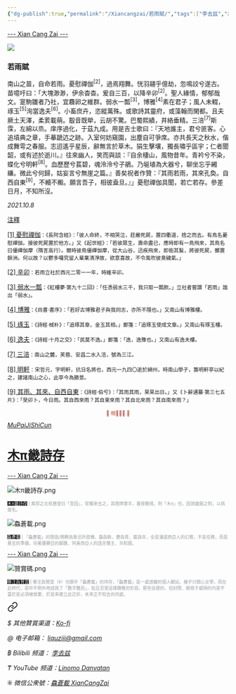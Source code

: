 ```yaml
---
{"dg-publish":true,"permalink":"/Xiancangzai/若雨賦/","tags":["李去兹","木π畿詩存","赋"],"created":"2024-01-28T19:23:18.564+08:00"}
---
```



<div class="splitline"><a href="https://www.xiancangzai.com/">--- Xian Cang Zai ---</a></div>

![](https://imgprx.livejournal.net/fadff66b417c73c46418c199938a41fd87966e74/FEf5aTjSLcCdxsgT7AFrEk9IRk22tTQ1CPeviM9UpOEDXONFsBs9mmWlc_zMDPbse1Lmrf4yQDQ77v1Fe5Po6FgvAdoiqXcuh6PzuZIWYNPVExbtehwP_OgFq4vKW2LU)

### 若雨賦

南山之苗，自命若雨。憂慰禪伽<sup>[2]</sup>，過焉翔舞。恍羽翮乎億劫，忽鳴詨兮遂古。苗噫吁曰：「大塊渺渺，伊余杳杳。爰自三百，以降辛卯<sup>[2]</sup>。聖人緣情，郁郁哉文。寔駒雛者乃社，宜麛卵之維群。弱水一瓢<sup>[3]</sup>，博雅<sup>[4]</sup>素在君子；風人未輟，琢玉<sup>[5]</sup>洵當逸夫<sup>[6]</sup>。小畜庶卉，恣縱萬殊。或歌詩其靈府，或藻翰而閑都。且夫厥土天澤，柔荄載萌。鷇音既犖，云胡不驚。巴蜀熙績，井絡垂精。三涪<sup>[7]</sup>斯霂，左綿以烝。庠序過化，于茲九成。用是吉士歌曰：『天地誰主，君兮匪客。心追墳典之章，手摹蹏迒之跡。入室何妨窺園，出塵自可爭席。亦共長天之秋水，偕成舞雩之春服。志迢遙乎星辰，辭無言於草木。狷生擊壤，獨長嘯乎區宇；仁者聞韶，或有述於逝川。』往來幽人，笑而與談：『自余棲山，風物昔年。青衿兮不染，蝶化兮明軒<sup>[8]</sup>。血歷歷兮萇碧，魂泠泠兮子鵑。乃埏埴為大器兮，聊坐忘乎緗縑。微此兮何歸，姑妄言兮無崖之篇。』善矣祝者作贊：『其雨若雨，其來孔奐。自西自東<sup>[9]</sup>，不贕不毈。願言吾子，相彼盍旦。』」憂慰禪伽具聞，若亡若存。參差日月，不知所沒。

<cite>2021.10.8</cite>

<div class="spacer"></div>

<div class="note"><ins>注釋</ins></div>

<ins>[1] 憂慰禪伽</ins><small>：《長阿含經》：「彼人命終，不相哭泣，莊嚴死屍，置四衢道，捨之而去。有鳥名憂慰禪伽。接彼死屍置於他方。」又《起世經》：「若彼眾生，壽命盡已，應時即有一鳥飛來，其鳥名曰優禪伽摩（隋言高行）。爾時彼鳥優禪伽摩，從大山谷，迅疾飛來，即銜其髮，將彼死屍，擲置餘洲。何以故？以鬱多囉究留人輩業清淨故，欲意喜故，不令風吹彼臭穢氣。」</small>

<ins>[2] 辛卯</ins><small>：若雨立社於西元二零一一年，時維辛卯。</small>

<ins>[3] 弱水一瓢</ins><small>：《紅樓夢·第九十二回》：「任憑弱水三千，我只取一瓢飲。」立社者嘗謂「若雨」諧出「弱水」。</small>

<ins>[4] 博雅</ins><small>：《尚書·書序》：「若好古博雅君子與我同志，亦所不隱也。」又南山有博雅樓。</small>

<ins>[5] 琢玉</ins><small>：《詩經·棫朴》：「追琢其章，金玉其相。」鄭箋：「追琢玉使成文章。」又南山有琢玉樓。</small>

<ins>[6] 逸夫</ins><small>：《詩經·十月之交》：「民莫不逸。」鄭箋：「逸，逸豫也。」又南山有逸夫樓。</small>

<ins>[7] 三涪</ins><small>：南山之麓，芙蓉、安昌二水入涪，號為三江。</small>

<ins>[8] 明軒</ins><small>：宋哲元，字明軒，抗日名將也，西元一九四〇逝於綿州，時南山學子，籌明軒亭以紀之，建諸南山之心，此亭今為勝景。</small>

<ins>[9] 其雨、其來、自西自東</ins><small>：《詩經·伯兮》：「其雨其雨，杲杲出日。」又《卜辭通纂·第三七五片》：「癸卯卜，今日雨。其自西來雨？其自東來雨？其自北來雨？其自南來雨？」</small>


<div class="spacer"></div>

<p style="text-align:center;color:#B54434;font-size:0.8em;">▮ 相𨳹󾗖􁴆 ▮</p>

<div class="header-container">
    <div class="triangle"></div>
    <div class="collect-media" style="background-image: url('https://www.xiancangzai.com/img/user/%E9%99%84%E4%BB%B6/%E9%99%84%E4%BB%B62024/%E6%9C%A8%CF%80%E7%95%BF%E8%A9%A9%E5%AD%98.png');">
        <a href="https://www.xiancangzai.com/Xiancangzai/%E6%9C%A8%CF%80%E7%95%BF%E8%A9%A9%E5%AD%98/" class="ncard-link"></a>
        <div class="collect-text">
            <a href="https://www.xiancangzai.com/Xiancangzai/%E6%9C%A8%CF%80%E7%95%BF%E8%A9%A9%E5%AD%98/">
                <cite>MuPaiJiShiCun</cite>
                <h1>木π畿詩存</h1>
            </a>
        </div>
    </div>
</div>

<div class="splitline"><a href="https://www.xiancangzai.com/">--- Xian Cang Zai ---</a></div>

![木π畿詩存.png](/img/user/%E9%99%84%E4%BB%B6/%E9%99%84%E4%BB%B62024/%E6%9C%A8%CF%80%E7%95%BF%E8%A9%A9%E5%AD%98.png)

<p style="font-size:0.7em; color:#999ea2"><ins style="font-size:1em;background: black;color:white">木π畿詩存</ins> | 寓邸之北有膳堂曰「杏园」，常獨來去之，其燈牌壞半，暮夜瞻視，則「木π」也，因效畿服之制，以爲齋名。</p>

![鱻蒼載.png](/img/user/%E9%99%84%E4%BB%B6/%E9%99%84%E4%BB%B62024/%E9%B1%BB%E8%92%BC%E8%BC%89.png)

<p style="font-size:0.7em; color:#999ea2"><ins style="font-size:1em;background: black;color:white">鱻蒼載</ins> | 「鱻蒼載」的隱語/鴘轉為魯迅所發機，鱻與新，蒼與青，載與年，全是潘諾西亞人的幻覺，不是任務，而是悬亙的準備，向著彌賽亞的腳踵、阿美西亞人的語言僭主、共和囻。</p>

<div class="splitline"><a href="https://www.xiancangzai.com/">--- Xian Cang Zai ---</a></div>

![贊賞碼.png](/img/user/%E9%99%84%E4%BB%B6/%E9%99%84%E4%BB%B62024/%E8%B4%8A%E8%B3%9E%E7%A2%BC.png)

<p style="font-size:0.7em; color:#999ea2"><ins style="font-size:1em;background: black;color:white">眷注與贊賞</ins> | 眷注與贊賞（¥）也關乎「鱻蒼載」的持存，「鱻蒼載」是一處游離的個人網站，幾乎只關心文學，而在此時代，卻并不例外地成爲了「數字難民」，姑且忍受這樣驕稚的形容。那些自便的、但封閉、敞視于威柄的内容平臺於是必須被放棄，於是來建立此迂折，未來正不知去向何處。</p>


<div class="transclusion internal-embed is-loaded"><a class="markdown-embed-link" href="/xiancangzai/link-tree/" aria-label="Open link"><svg xmlns="http://www.w3.org/2000/svg" width="24" height="24" viewBox="0 0 24 24" fill="none" stroke="currentColor" stroke-width="2" stroke-linecap="round" stroke-linejoin="round" class="svg-icon lucide-link"><path d="M10 13a5 5 0 0 0 7.54.54l3-3a5 5 0 0 0-7.07-7.07l-1.72 1.71"></path><path d="M14 11a5 5 0 0 0-7.54-.54l-3 3a5 5 0 0 0 7.07 7.07l1.71-1.71"></path></svg></a><div class="markdown-embed">





<cite>$ 其他贊賞渠道：[Ko-fi](https://ko-fi.com/xiancangzai)</cite>

<cite>@ 电子邮箱： liquziii@gmail.com </cite>

<cite>฿ Bilibili 频道： [李去兹](https://space.bilibili.com/1676863200)</cite>

<cite>₸ YouTube 频道：[Linomo Danvatan](http://www.youtube.com/@LinomoDanvatan) </cite>

<cite>⁜ 微信公衆號：[鱻蒼載 XianCangZai](https://mp.weixin.qq.com/s/yneTMt9zIapGXF9yfuvOkg)</cite>


</div></div>

